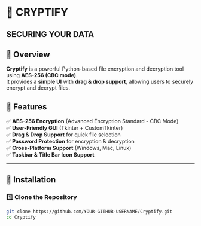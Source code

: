 # 🔐  **CRYPTIFY**
## **SECURING YOUR DATA**

## 📌 Overview
**Cryptify** is a powerful Python-based file encryption and decryption tool using **AES-256 (CBC mode)**.  
It provides a **simple UI** with **drag & drop support**, allowing users to securely encrypt and decrypt files.

## 🎯 Features
✅ **AES-256 Encryption** (Advanced Encryption Standard - CBC Mode)  
✅ **User-Friendly GUI** (Tkinter + CustomTkinter)  
✅ **Drag & Drop Support** for quick file selection  
✅ **Password Protection** for encryption & decryption  
✅ **Cross-Platform Support** (Windows, Mac, Linux)  
✅ **Taskbar & Title Bar Icon Support**  

---

## 🔧 **Installation**
### **1️⃣ Clone the Repository**
```sh
git clone https://github.com/YOUR-GITHUB-USERNAME/Cryptify.git
cd Cryptify
